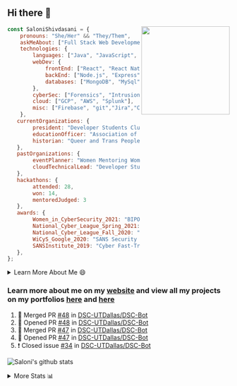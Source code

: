 ## Hi there 👋

<img align='right' src="https://storage.googleapis.com/saloni-shivdasani-resume/Saloni.png" width="200">

```javascript
const SaloniShivdasani = {
    pronouns: "She/Her" && "They/Them",
    askMeAbout: ["Full Stack Web Development", "Cloud Computing", "Cyber Security"],
    technologies: {
        languages: ["Java", "JavaScript", "SQL", "Python", "C++", "BASH", "R"],
        webDev: {
            frontEnd: ["React", "React Native", "Electron"],
            backEnd: ["Node.js", "Express", "Flask"],
            databases: ["MongoDB", "MySql"],
        },
        cyberSec: ["Forensics", "Intrusion Detection", "Security Operations", "Network and Application Penetration Testing"],
        cloud: ["GCP", "AWS", "Splunk"],
        misc: ["Firebase", "git","Jira","Confluence"]
    },
   currentOrganizations: {
        president: "Developer Students Club, UTD",
        educationOfficer: "Association of Computer Machinery, UTD",
        historian: "Queer and Trans People of Color, UTD",
   },
   pastOrganizations: {
        eventPlanner: "Women Mentoring Women in Engineering, UTD",
        cloudTechnicalLead: "Developer Students Club, UTD",
   },
   hackathons: {
        attended: 28,
        won: 14,
        mentoredJudged: 3
   },
   awards: {
        Women_in_CyberSecurity_2021: "BIPOC Fellowship Award",
        National_Cyber_League_Spring_2021: "Gold Bracket Competitor - Top 15% nationally",
        National_Cyber_League_Fall_2020: "Gold Bracket Competitor - Top 15% nationally",
        WiCyS_Google_2020: "SANS Security Training Scholarship",
        SANSInstitute_2019: "Cyber Fast-Track Game Quarter-Finalist",
   },
};
```

<!--START_SECTION:table-->
<details>

<summary>Learn More About Me 😄 </summary>

I am a senior at The University of Texas at Dallas, and I am currently majoring in Software Engineering with a concentration in Information Assurance. I am interested and have experience in full stack development, cloud computing, and cybersecurity. I hope to find opportunities where I can gain exposure to algorithm and project design. My ultimate aim is to develop futuristic products for users because I am inspired by the impact of computing on society.

I have experience in full stack web development through my participation and awards in hackathons where I have learnt and used React, Node.js, Express, MongoDB, Flask, NLTK, and React Native along with GIT, GCP, and Firebase. Last semester, I was also responsible for backend development for a project at a local NGO where I created a REST API using Node.js, Express, MongoDB and SQL and hosted it on servers using GCP. 

From my coursework and local competitions, I have skills in algorithms and data structures in Java, database management using SQL and machine learning using Python and R. I have also been a quarter-finalist in a national cybersecurity completion hosted by the SANS institute.

I am also actively involved in campus organization where I am the cloud technical lead for Developer Student Club, Mentor and Education Officer for Association of Computing Machinery, event planner for Women Mentoring Women in Engineering and IT Committee member for IEEE.

</details>

<!--END_SECTION:table-->

### Learn more about me on my [website](https://www.saloni-shivdasani.codes) and view all my projects on my portfolios [here](https://www.saloni-shivdasani.codes/projects) and  [here](http://devpost.com/SaloniS)

<!--START_SECTION:activity-->
1. 🎉 Merged PR [#48](https://github.com/DSC-UTDallas/DSC-Bot/pull/48) in [DSC-UTDallas/DSC-Bot](https://github.com/DSC-UTDallas/DSC-Bot)
2. 💪 Opened PR [#48](https://github.com/DSC-UTDallas/DSC-Bot/pull/48) in [DSC-UTDallas/DSC-Bot](https://github.com/DSC-UTDallas/DSC-Bot)
3. 🎉 Merged PR [#47](https://github.com/DSC-UTDallas/DSC-Bot/pull/47) in [DSC-UTDallas/DSC-Bot](https://github.com/DSC-UTDallas/DSC-Bot)
4. 💪 Opened PR [#47](https://github.com/DSC-UTDallas/DSC-Bot/pull/47) in [DSC-UTDallas/DSC-Bot](https://github.com/DSC-UTDallas/DSC-Bot)
5. ❗️ Closed issue [#34](https://github.com/DSC-UTDallas/DSC-Bot/issues/34) in [DSC-UTDallas/DSC-Bot](https://github.com/DSC-UTDallas/DSC-Bot)
<!--END_SECTION:activity-->

![Saloni's github stats](https://github-readme-stats.vercel.app/api?username=SaloniSS)

<!--START_SECTION:table-->
<details>

<summary>More Stats 📊 </summary>

<!--START_SECTION:waka-->
![Code Time](http://img.shields.io/badge/Code%20Time-934%20hrs%2037%20mins-blue)

![Lines of code](https://img.shields.io/badge/From%20Hello%20World%20I%27ve%20Written--1%20Million%20lines%20of%20code-blue)

**🐱 My GitHub Data** 

> 🏆 56 Contributions in the Year 2022
 > 
> 📦 595.5 kB Used in GitHub's Storage 
 > 
> 💼 Opted to Hire
 > 
> 📜 28 Public Repositories 
 > 
> 🔑 25 Private Repositories  
 > 
**I'm a Night 🦉** 

```text
🌞 Morning    68 commits     ███░░░░░░░░░░░░░░░░░░░░░░   14.59% 
🌆 Daytime    146 commits    ███████░░░░░░░░░░░░░░░░░░   31.33% 
🌃 Evening    190 commits    ██████████░░░░░░░░░░░░░░░   40.77% 
🌙 Night      62 commits     ███░░░░░░░░░░░░░░░░░░░░░░   13.3%

```
📅 **I'm Most Productive on Monday** 

```text
Monday       132 commits    ███████░░░░░░░░░░░░░░░░░░   28.33% 
Tuesday      78 commits     ████░░░░░░░░░░░░░░░░░░░░░   16.74% 
Wednesday    23 commits     █░░░░░░░░░░░░░░░░░░░░░░░░   4.94% 
Thursday     9 commits      ░░░░░░░░░░░░░░░░░░░░░░░░░   1.93% 
Friday       33 commits     █░░░░░░░░░░░░░░░░░░░░░░░░   7.08% 
Saturday     83 commits     ████░░░░░░░░░░░░░░░░░░░░░   17.81% 
Sunday       108 commits    █████░░░░░░░░░░░░░░░░░░░░   23.18%

```


📊 **This Week I Spent My Time On** 

```text
⌚︎ Time Zone: America/Chicago

💬 Programming Languages: 
Other                    6 hrs 30 mins       ███████████████████░░░░░░   75.65% 
YAML                     53 mins             ██░░░░░░░░░░░░░░░░░░░░░░░   10.43% 
Dart                     53 mins             ██░░░░░░░░░░░░░░░░░░░░░░░   10.33% 
XML                      17 mins             ░░░░░░░░░░░░░░░░░░░░░░░░░   3.4% 
JSON                     0 secs              ░░░░░░░░░░░░░░░░░░░░░░░░░   0.19%

```

**I Mostly Code in JavaScript** 

```text
JavaScript               23 repos            ██████████░░░░░░░░░░░░░░░   42.59% 
Java                     11 repos            █████░░░░░░░░░░░░░░░░░░░░   20.37% 
Python                   7 repos             ███░░░░░░░░░░░░░░░░░░░░░░   12.96% 
CSS                      3 repos             █░░░░░░░░░░░░░░░░░░░░░░░░   5.56% 
TypeScript               3 repos             █░░░░░░░░░░░░░░░░░░░░░░░░   5.56%

```



 Last Updated on 14/04/2022 19:17:03 UTC
<!--END_SECTION:waka-->

<!--END_SECTION:table-->

<!--
**SaloniSS/SaloniSS** is a ✨ _special_ ✨ repository because its `README.md` (this file) appears on your GitHub profile.

Here are some ideas to get you started:

- 🔭 I’m currently working on ...
- 🌱 I’m currently learning ...
- 👯 I’m looking to collaborate on ...
- 🤔 I’m looking for help with ...
- 💬 Ask me about ...
- 📫 How to reach me: ...
- 😄 Pronouns: ...
- ⚡ Fun fact: ...
-->
